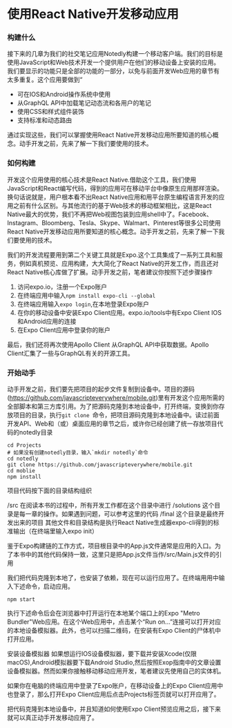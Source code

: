 # 使用React Native开发移动应用

### 构建什么
接下来的几章为我们的社交笔记应用Notedly构建一个移动客户端。我们的目标是使用JavaScript和Web技术开发一个提供用户在他们的移动设备上安装的应用。我们要显示的功能只是全部的功能的一部分，以免与前面开发Web应用的章节有太多重复。这个应用要做到“

- 可在IOS和Android操作系统中使用
- 从GraphQL API中加载笔记动态流和各用户的笔记
- 使用CSS和样式组件装饰
- 支持标准和动态路由

通过实现这些，我们可以掌握使用React Native开发移动应用所要知道的核心概念。动手开发之前，先来了解一下我们要使用的技术。


### 如何构建
开发这个应用使用的核心技术是React Native.借助这个工具，我们使用JavaScript和React编写代码，得到的应用可在移动平台中像原生应用那样渲染。换句话说就是，用户根本看不出React Native应用和用平台原生编程语言开发的应用之前有什么区别。与其他流行的基于Web技术的移动框架相比，这是React Native最大的优势，我们不再把Web视图包装到应用shell中了。Facebook、Instagram、Bloomberg、Tesla、Skype、Walmart、Pinterest等很多公司使用React Native开发移动应用所要知道的核心概念。动手开发之前，先来了解一下我们要使用的技术。

我们的开发流程要用到第二个关键工具就是Expo.这个工具集成了一系列工具和服务，例如真机预览、应用构建，大大简化了React Native的开发工作，而且还对React Native核心库做了扩展。动手开发之前，笔者建议你按照下述步骤操作


1. 访问expo.io，注册一个Expo账户
2. 在终端应用中输入`npm install expo-cli --global`
3. 在终端应用输入`expo login`,在本地登录Expo账户
4. 在你的移动设备中安装Expo Client应用。expo.io/tools中有Expo Client IOS和Android应用的连接
5. 在Expo Client应用中登录你的账户

最后，我们还将再次使用Apollo Client 从GraphQL API中获取数据。Apollo Client汇集了一些与GraphQL有关的开源工具。

### 开始动手
动手开发之前，我们要先把项目的起步文件复制到设备中。项目的源码(https://github.com/javascripteverywhere/mobile.git)里有开发这个应用所需的全部脚本和第三方库引用。为了把源码克隆到本地设备中，打开终端，变换到你存放项目的目录，执行`git clone `命令，把项目源码克隆到本地设备中。读过前面开发API、Web和（或）桌面应用的章节之后，或许你已经创建了统一存放项目代码的notedly目录

```shell
cd Projects
# 如果没有创建notedly目录，输入`mkdir notedly`命令
cd notedly
git clone https://github.com/javascripteverywhere/mobile.git
cd moblie
npm install
```

项目代码按下面的目录结构组织

/src 在阅读本书的过程中，所有开发工作都在这个目录中进行
/solutions 这个目录是每一章的操作。如果遇到问题，可以参考这里的代码
/final 这个目录是最终开发出来的项目
其他文件和目录结构是执行React Native生成器expo-cli得到的标准输出（在终端里输入expo init）

鉴于Expo构建链的工作方式，项目根目录中的App.js文件通常是应用的入口。为了本书中的其他代码保持一致，这里只是把App.js文件当作/src/Main.js文件的引用

我们把代码克隆到本地了，也安装了依赖，现在可以运行应用了。在终端用用中输入下述命令，启动应用。

```shell
npm start
```
执行下述命令后会在浏览器中打开运行在本地某个端口上的Expo "Metro Bundler"Web应用。在这个Web应用中，点击某个“Run on...”连接可以打开对应的本地设备模拟器。此外，也可以扫描二维码，在安装有Expo Client的尸体机中打开应用。

安装设备模拟器
如果想运行IOS设备模拟器，要下载并安装Xcode(仅限macOS),Android模拟器要下载Android Studio,然后按照Exop指南中的文章设置设备模拟器。然而如果你接触移动移动应用开发，笔者建议先使用自己的实体机。

如果你在电脑的终端应用中登录了Expo账户，在移动设备上的Expo Client应用中也登录了，那么打开Expo Client应用后点击Projects标签页就可以打开应用了。

把代码克隆到本地设备中，并且知道如何使用Expo Client预览应用之后，接下来就可以真正动手开发移动应用了。